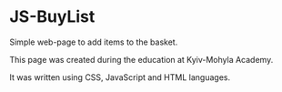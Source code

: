 # JS-BuyList
Simple web-page to add items to the basket.  

This page was created during the education at Kyiv-Mohyla Academy.  

It was written using CSS, JavaScript and HTML languages.
